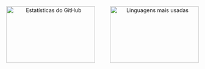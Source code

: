 <div align="center" style="display: flex; justify-content: space-between; gap: 20px; align-items: stretch;">
  <div style="width: 46%; display: flex; flex-direction: column;">
    <img src="https://github-readme-stats.vercel.app/api?username=aprendizarthur&show_icons=true&theme=dark&cache_seconds=1800" alt="Estatísticas do GitHub" style="width: 100%; height: 150px;" />
  </div>
  <div style="width: 46%; display: flex; flex-direction: column;">
    <img src="https://github-readme-stats.vercel.app/api/top-langs/?username=aprendizarthur&layout=compact&theme=dark&cache_seconds=1800" alt="Linguagens mais usadas" style="width: 100%; height: 150px;" />
  </div>
</div>
